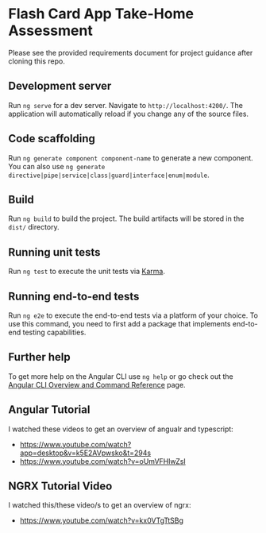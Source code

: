 # Flash Card App Take-Home Assessment 

Please see the provided requirements document for project guidance after cloning this repo.

## Development server

Run `ng serve` for a dev server. Navigate to `http://localhost:4200/`. The application will automatically reload if you change any of the source files.

## Code scaffolding

Run `ng generate component component-name` to generate a new component. You can also use `ng generate directive|pipe|service|class|guard|interface|enum|module`.

## Build

Run `ng build` to build the project. The build artifacts will be stored in the `dist/` directory.

## Running unit tests

Run `ng test` to execute the unit tests via [Karma](https://karma-runner.github.io).

## Running end-to-end tests

Run `ng e2e` to execute the end-to-end tests via a platform of your choice. To use this command, you need to first add a package that implements end-to-end testing capabilities.

## Further help

To get more help on the Angular CLI use `ng help` or go check out the [Angular CLI Overview and Command Reference](https://angular.dev/tools/cli) page.


## Angular Tutorial

I watched these videos to get an overview of angualr and typescript:
  - https://www.youtube.com/watch?app=desktop&v=k5E2AVpwsko&t=294s
  - https://www.youtube.com/watch?v=oUmVFHlwZsI

## NGRX Tutorial Video
I watched this/these video/s to get an overview of ngrx:
  - https://www.youtube.com/watch?v=kx0VTgTtSBg
